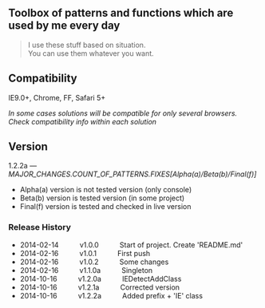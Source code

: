 Toolbox of patterns and functions which are used by me every day
---

> I use these stuff based on situation.  
> You can use them whatever you want.

Compatibility
---

IE9.0+,
Chrome,
FF,
Safari 5+

*In some cases solutions will be compatible for only several browsers. Check 
compatibility info within each solution*

Version
---

1.2.2a — *MAJOR_CHANGES.COUNT_OF_PATTERNS.FIXES[Alpha(a)/Beta(b)/Final(f)]*

 - Alpha(a) version is not tested version (only console)
 - Beta(b) version is tested version (in some project)
 - Final(f) version is tested and checked in live version

### Release History

 * 2014-02-14   v1.0.0   Start of project. Create 'README.md'
 * 2014-02-16   v1.0.1   First push
 * 2014-02-16   v1.0.2   Some changes
 * 2014-02-16   v1.1.0a   Singleton
 * 2014-10-16   v1.2.0a   IEDetectAddClass
 * 2014-10-16   v1.2.1a   Corrected version
 * 2014-10-16   v1.2.2a   Added prefix + 'IE' class